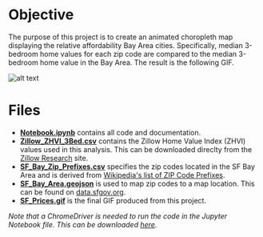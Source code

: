 # Objective
The purpose of this project is to create an animated choropleth map displaying the relative affordability Bay Area cities. Specifically, median 3-bedroom home values for each zip code are compared to the median 3-bedroom home value in the Bay Area. The result is the following GIF.

![alt text](https://github.com/tassossapalidis/home-values/blob/master/SF_Prices.gif)

# Files
- [**Notebook.ipynb**](Notebook.ipynb) contains all code and documentation.
- [**Zillow_ZHVI_3Bed.csv**](Zillow_ZHVI_3Bed.csv) contains the Zillow Home Value Index (ZHVI) values used in this analysis. This can be downloaded direclty from the [Zillow Research](https://www.zillow.com/research/data/ "Zillow Research") site.
- [**SF_Bay_Zip_Prefixes.csv**](SF_Bay_Zip_Prefixes.csv) specifies the zip codes located in the SF Bay Area and is derived from [Wikipedia's list of ZIP Code Prefixes](https://en.wikipedia.org/wiki/List_of_ZIP_Code_prefixes, "Wikipedia").
- [**SF_Bay_Area.geojson**](SF_Bay_Area.geojson) is used to map zip codes to a map location. This can be found on [data.sfgov.org](https://data.sfgov.org/Geographic-Locations-and-Boundaries/Bay-Area-ZIP-Codes/u5j3-svi6).
- [**SF_Prices.gif**](SF_Prices.gif) is the final GIF produced from this project.

*Note that a ChromeDriver is needed to run the code in the Jupyter Notebook file. This can be downloaded [here](https://chromedriver.chromium.org/).*
